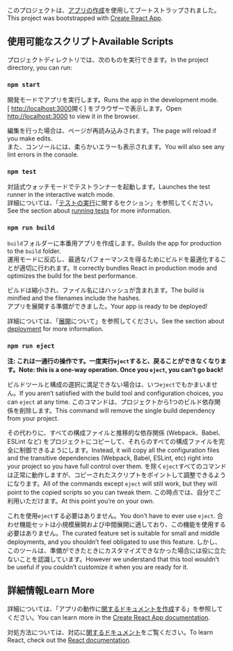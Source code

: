 <span data-ttu-id="61f3d-101">このプロジェクトは、[アプリの作成](https://github.com/facebook/create-react-app)を使用してブートストラップされました。</span><span class="sxs-lookup"><span data-stu-id="61f3d-101">This project was bootstrapped with [Create React App](https://github.com/facebook/create-react-app).</span></span>

## <a name="available-scripts"></a><span data-ttu-id="61f3d-102">使用可能なスクリプト</span><span class="sxs-lookup"><span data-stu-id="61f3d-102">Available Scripts</span></span>

<span data-ttu-id="61f3d-103">プロジェクトディレクトリでは、次のものを実行できます。</span><span class="sxs-lookup"><span data-stu-id="61f3d-103">In the project directory, you can run:</span></span>

### `npm start`

<span data-ttu-id="61f3d-104">開発モードでアプリを実行します。</span><span class="sxs-lookup"><span data-stu-id="61f3d-104">Runs the app in the development mode.</span></span><br>
<span data-ttu-id="61f3d-105">[ [http://localhost:3000](http://localhost:3000)開く] をブラウザーで表示します。</span><span class="sxs-lookup"><span data-stu-id="61f3d-105">Open [http://localhost:3000](http://localhost:3000) to view it in the browser.</span></span>

<span data-ttu-id="61f3d-106">編集を行った場合は、ページが再読み込みされます。</span><span class="sxs-lookup"><span data-stu-id="61f3d-106">The page will reload if you make edits.</span></span><br>
<span data-ttu-id="61f3d-107">また、コンソールには、柔らかいエラーも表示されます。</span><span class="sxs-lookup"><span data-stu-id="61f3d-107">You will also see any lint errors in the console.</span></span>

### `npm test`

<span data-ttu-id="61f3d-108">対話式ウォッチモードでテストランナーを起動します。</span><span class="sxs-lookup"><span data-stu-id="61f3d-108">Launches the test runner in the interactive watch mode.</span></span><br>
<span data-ttu-id="61f3d-109">詳細については、「[テストの実行](https://facebook.github.io/create-react-app/docs/running-tests)に関するセクション」を参照してください。</span><span class="sxs-lookup"><span data-stu-id="61f3d-109">See the section about [running tests](https://facebook.github.io/create-react-app/docs/running-tests) for more information.</span></span>

### `npm run build`

<span data-ttu-id="61f3d-110">`build`フォルダーに本番用アプリを作成します。</span><span class="sxs-lookup"><span data-stu-id="61f3d-110">Builds the app for production to the `build` folder.</span></span><br>
<span data-ttu-id="61f3d-111">運用モードに反応し、最適なパフォーマンスを得るためにビルドを最適化することが適切に行われます。</span><span class="sxs-lookup"><span data-stu-id="61f3d-111">It correctly bundles React in production mode and optimizes the build for the best performance.</span></span>

<span data-ttu-id="61f3d-112">ビルドは縮小され、ファイル名にはハッシュが含まれます。</span><span class="sxs-lookup"><span data-stu-id="61f3d-112">The build is minified and the filenames include the hashes.</span></span><br>
<span data-ttu-id="61f3d-113">アプリを展開する準備ができました。</span><span class="sxs-lookup"><span data-stu-id="61f3d-113">Your app is ready to be deployed!</span></span>

<span data-ttu-id="61f3d-114">詳細については、「[展開](https://facebook.github.io/create-react-app/docs/deployment)について」を参照してください。</span><span class="sxs-lookup"><span data-stu-id="61f3d-114">See the section about [deployment](https://facebook.github.io/create-react-app/docs/deployment) for more information.</span></span>

### `npm run eject`

<span data-ttu-id="61f3d-115">**注: これは一通行の操作です。一度実行`eject`すると、戻ることができなくなります。**</span><span class="sxs-lookup"><span data-stu-id="61f3d-115">**Note: this is a one-way operation. Once you `eject`, you can’t go back!**</span></span>

<span data-ttu-id="61f3d-116">ビルドツールと構成の選択に満足できない場合は、いつ`eject`でもかまいません。</span><span class="sxs-lookup"><span data-stu-id="61f3d-116">If you aren’t satisfied with the build tool and configuration choices, you can `eject` at any time.</span></span> <span data-ttu-id="61f3d-117">このコマンドは、プロジェクトから1つのビルド依存関係を削除します。</span><span class="sxs-lookup"><span data-stu-id="61f3d-117">This command will remove the single build dependency from your project.</span></span>

<span data-ttu-id="61f3d-118">その代わりに、すべての構成ファイルと推移的な依存関係 (Webpack、Babel、ESLint など) をプロジェクトにコピーして、それらのすべての構成ファイルを完全に制御できるようにします。</span><span class="sxs-lookup"><span data-stu-id="61f3d-118">Instead, it will copy all the configuration files and the transitive dependencies (Webpack, Babel, ESLint, etc) right into your project so you have full control over them.</span></span> <span data-ttu-id="61f3d-119">を除く`eject`すべてのコマンドは正常に動作しますが、コピーされたスクリプトをポイントして調整できるようになります。</span><span class="sxs-lookup"><span data-stu-id="61f3d-119">All of the commands except `eject` will still work, but they will point to the copied scripts so you can tweak them.</span></span> <span data-ttu-id="61f3d-120">この時点では、自分でご利用いただけます。</span><span class="sxs-lookup"><span data-stu-id="61f3d-120">At this point you’re on your own.</span></span>

<span data-ttu-id="61f3d-121">これを使用`eject`する必要はありません。</span><span class="sxs-lookup"><span data-stu-id="61f3d-121">You don’t have to ever use `eject`.</span></span> <span data-ttu-id="61f3d-122">合わせ機能セットは小規模展開および中間展開に適しており、この機能を使用する必要はありません。</span><span class="sxs-lookup"><span data-stu-id="61f3d-122">The curated feature set is suitable for small and middle deployments, and you shouldn’t feel obligated to use this feature.</span></span> <span data-ttu-id="61f3d-123">しかし、このツールは、準備ができたときにカスタマイズできなかった場合には役に立たないことを認識しています。</span><span class="sxs-lookup"><span data-stu-id="61f3d-123">However we understand that this tool wouldn’t be useful if you couldn’t customize it when you are ready for it.</span></span>

## <a name="learn-more"></a><span data-ttu-id="61f3d-124">詳細情報</span><span class="sxs-lookup"><span data-stu-id="61f3d-124">Learn More</span></span>

<span data-ttu-id="61f3d-125">詳細については、「アプリの動作に[関するドキュメントを作成](https://facebook.github.io/create-react-app/docs/getting-started)する」を参照してください。</span><span class="sxs-lookup"><span data-stu-id="61f3d-125">You can learn more in the [Create React App documentation](https://facebook.github.io/create-react-app/docs/getting-started).</span></span>

<span data-ttu-id="61f3d-126">対処方法については、対応に[関するドキュメント](https://reactjs.org/)をご覧ください。</span><span class="sxs-lookup"><span data-stu-id="61f3d-126">To learn React, check out the [React documentation](https://reactjs.org/).</span></span>
